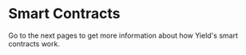 # Smart Contracts

Go to the next pages to get more information about how Yield's smart contracts work.
